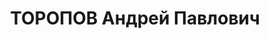 ---
title: ТОРОПОВ Андрей Павлович
description: "1894 року народження, м. Шахти Орджонікідзевського краю (Ростовської\
  \ області), росіянин, освіта середня, безпартійний. Заступник начальника відділу\
  \ експлуатації \"Донбасводтресту\" . Проживав: м. Сталіно (м. Донецьк) Донецької\
  \ області, Будинок \"Донбасводтресту\" №83, кв. 9, вул. Артема, буд. №83, кв. 9.\
  \ \n  Заарештований 15 жовтня 1937 року. Виїзною сесією військової колегії Верховного\
  \ Суду СРСР у м. Сталіно (м. Донецьк) 1 грудня 1937 року засуджений до розстрілу\
  \ з конфіскацією майна. Вирок приведений до виконання 2 грудня 1937 року у м. Сталіно\
  \ (м. Донецьк). \n  Реабілітований у 1958 році."
---